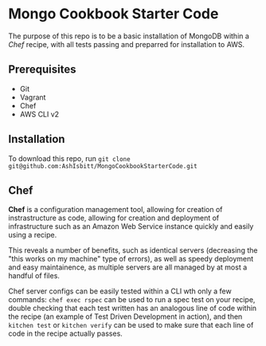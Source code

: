 # Mongo Cookbook Starter Code

The purpose of this repo is to be a basic installation of MongoDB within a *Chef* recipe, with all tests passing and preparred for installation to AWS.

## Prerequisites

- Git
- Vagrant
- Chef
- AWS CLI v2

## Installation

To download this repo, run `git clone git@github.com:AshIsbitt/MongoCookbookStarterCode.git`

## Chef

**Chef** is a configuration management tool, allowing for creation of instrastructure as code, allowing for creation and deployment of infrastructure such as an Amazon Web Service instance quickly and easily using a recipe. 

This reveals a number of benefits, such as identical servers (decreasing the "this works on my machine" type of errors), as well as speedy deployment and easy maintainence, as multiple servers are all managed by at most a handful of files. 

Chef server configs can be easily tested within a CLI wth only a few commands: `chef exec rspec` can be used to run a spec test on your recipe, double checking that each test written has an analogous line of code within the recipe (an example of Test Driven Development in action), and then `kitchen test` or `kitchen verify` can be used to make sure that each line of code in the recipe actually passes. 